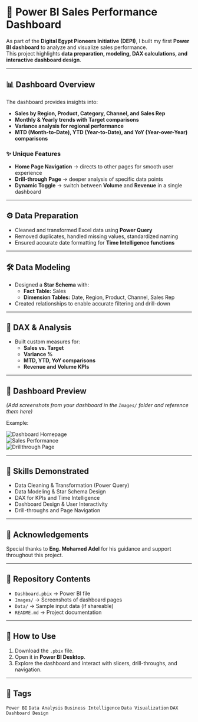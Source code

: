 # 🚀 Power BI Sales Performance Dashboard  

As part of the **Digital Egypt Pioneers Initiative (DEPI)**, I built my first **Power BI dashboard** to analyze and visualize sales performance.  
This project highlights **data preparation, modeling, DAX calculations, and interactive dashboard design**.  

---

## 📊 Dashboard Overview  

The dashboard provides insights into:  
- **Sales by Region, Product, Category, Channel, and Sales Rep**  
- **Monthly & Yearly trends with Target comparisons**  
- **Variance analysis for regional performance**  
- **MTD (Month-to-Date), YTD (Year-to-Date), and YoY (Year-over-Year) comparisons**  

### ✨ Unique Features  
- **Home Page Navigation** → directs to other pages for smooth user experience  
- **Drill-through Page** → deeper analysis of specific data points  
- **Dynamic Toggle** → switch between **Volume** and **Revenue** in a single dashboard  

---

## ⚙️ Data Preparation  
- Cleaned and transformed Excel data using **Power Query**  
- Removed duplicates, handled missing values, standardized naming  
- Ensured accurate date formatting for **Time Intelligence functions**  

---

## 🛠️ Data Modeling  
- Designed a **Star Schema** with:  
  - **Fact Table:** Sales  
  - **Dimension Tables:** Date, Region, Product, Channel, Sales Rep  
- Created relationships to enable accurate filtering and drill-down  

---

## 📐 DAX & Analysis  
- Built custom measures for:  
  - **Sales vs. Target**  
  - **Variance %**  
  - **MTD, YTD, YoY comparisons**  
  - **Revenue and Volume KPIs**  

---

## 📸 Dashboard Preview  
*(Add screenshots from your dashboard in the `Images/` folder and reference them here)*  

Example:  

![Dashboard Homepage](Images/homepage.png)  
![Sales Performance]([Images/sales-performance.png](https://github.com/Ahmed-Attia-div/PowerBI-Sales-Dashboard/blob/main/MainPage))  
![Drillthrough Page](Images/drillthrough.png)  

---

## 🚀 Skills Demonstrated  
- Data Cleaning & Transformation (Power Query)  
- Data Modeling & Star Schema Design  
- DAX for KPIs and Time Intelligence  
- Dashboard Design & User Interactivity  
- Drill-throughs and Page Navigation  

---

## 🙏 Acknowledgements  
Special thanks to **Eng. Mohamed Adel** for his guidance and support throughout this project.  

---

## 📂 Repository Contents  
- `Dashboard.pbix` → Power BI file  
- `Images/` → Screenshots of dashboard pages  
- `Data/` → Sample input data (if shareable)  
- `README.md` → Project documentation  

---

## 📌 How to Use  
1. Download the `.pbix` file.  
2. Open it in **Power BI Desktop**.  
3. Explore the dashboard and interact with slicers, drill-throughs, and navigation.  

---

## 🔖 Tags  
`Power BI` `Data Analysis` `Business Intelligence` `Data Visualization` `DAX` `Dashboard Design`  
